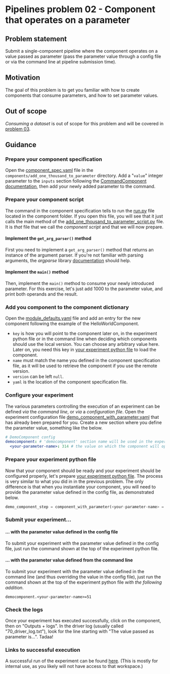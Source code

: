 # Pipelines problem 02 - Component that operates on a parameter

## Problem statement
Submit a single-component pipeline where the component operates on a value passed as parameter (pass the parameter value through a config file or via the command line at pipeline submission time).

## Motivation
The goal of this problem is to get you familiar with how to create components that consume parameters, and how to set parameter values.

## Out of scope
_Consuming a dataset_ is out of scope for this problem and will be covered in [problem 03](./pipelines-03.md).

## Guidance

### Prepare your component specification
Open the [component_spec.yaml](../../shrike-examples/components/add_one_thousand_to_parameter/component_spec.yaml) file in the `components/add_one_thousand_to_parameter` directory. Add a "`value`" integer parameter to the `inputs` section following the [CommandComponent documentation](https://componentsdk.azurewebsites.net/components/command_component.html), then add your newly added parameter to the command.

### Prepare your component script
The command in the component specification tells to run the [run.py](../../shrike-examples/components/add_one_thousand_to_parameter/run.py) file located in the component folder. If you open this file, you will see that it just calls the main method of the [add_one_thousand_to_parameter_script.py](../../shrike-examples/contoso/add_one_thousand_to_parameter_script.py) file. It is _that_ file that we call the _component script_ and that we will now prepare.

#### Implement the `get_arg_parser()` method
First you need to implement a `get_arg_parser()` method that returns an instance of the argument parser. If you're not familiar with parsing arguments, the _argparse_ library [documentation](https://docs.python.org/3/library/argparse.html) should help.

#### Implement the `main()` method
Then, implement the `main()` method to consume your newly introduced parameter. For this exercise, let's just add 1000 to the parameter value, and print both operands and the result.

### Add you component to the component dictionary
Open the [module_defaults.yaml](../../shrike-examples/pipelines/config/modules/module_defaults.yaml) file and add an entry for the new component following the example of the HelloWorldComponent.

- `key` is how you will point to the component later on, in the experiment python file or in the command line when deciding which components should use the local version. You can choose any arbitrary value here. Later on, you need this key in [your experiment python file](../../shrike-examples/pipelines/experiments/demo_component_with_parameter.py)
to load the component.
- `name` must match the name you defined in the component specification file, as it will be used to retrieve the component if you use the remote version.
- `version` can be left `null`.
- `yaml` is the location of the component specification file.

### Configure your experiment
The various parameters controlling the execution of an experiment can be defined _via_ the _command line_, or _via_ a _configuration file_.
Open the experiment configuration file [demo_component_with_parameter.yaml](../../shrike-examples/pipelines/config/experiments/demo_component_with_parameter.yaml) that has already been prepared for you. Create a new section where you define the parameter value, something like the below.

```yaml
# DemoComponent config
democomponent: # 'democomponent' section name will be used in the experiment python file and in the command line to refer to this set of config parameters
  <your-parameter-name>: 314 # the value on which the component will operate
```

### Prepare your experiment python file
Now that your component should be ready and your experiment should be configured properly, let's prepare [your experiment python file](../../shrike-examples/pipelines/experiments/demo_component_with_parameter.py). The process is very similar to what you did in in the previous problem. The only difference is that when you instantiate your component, you will need to provide the parameter value defined in the config file, as demonstrated below.

```python
demo_component_step = component_with_parameter(<your-parameter-name> = config.democomponent.<your-parameter-name>)
```

### Submit your experiment...

#### ... with the parameter value defined in the config file
To submit your experiment with the parameter value defined in the config file, just run the command shown at the top of the experiment python file.

#### ... with the parameter value defined from the command line
To submit your experiment with the parameter value defined in the command line (and thus overriding the value in the config file), just run the command shown at the top of the experiment python file _with the following addition_.

```
democomponent.<your-parameter-name>=51
```

### Check the logs
Once your experiment has executed successfully, click on the component, then on "Outputs + logs". In the driver log (usually called "70_driver_log.txt"), look for the line starting with "The value passed as parameter is...". Tadaa!

### Links to successful execution
A successful run of the experiment can be found [here](https://ml.azure.com/runs/d8e205df-4351-406d-a1e2-8ffbea7b9741?wsid=/subscriptions/48bbc269-ce89-4f6f-9a12-c6f91fcb772d/resourcegroups/aml1p-rg/workspaces/aml1p-ml-wus2&tid=72f988bf-86f1-41af-91ab-2d7cd011db47). (This is mostly for internal use, as you likely will not have access to that workspace.)